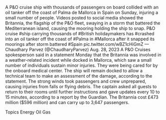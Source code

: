 A P&O cruise ship with thousands of passengers on board collided with an oil tanker off the coast of Palma de Mallorca in Spain on Sunday, injuring a small number of people.
Videos posted to social media showed the Britannia, the flagship of the P&O fleet, swaying in a storm that battered the Mediterranean island, causing the mooring holding the ship to snap.
P&O cruise #ship carrying thousands of #British holidaymakers has #crashed into an oil tanker off the coast of #Palma in #Mallorca after it snapped its moorings after storm battered #Spain pic.twitter.com/wBZ1cHiGmZ
— Chaudhary Parvez (@ChaudharyParvez) Aug. 28, 2023
A P&O Cruises spokesperson said in a statement Monday that the Britannia was involved in a weather-related incident while docked in Mallorca, which saw a small number of individuals sustain minor injuries. They were being cared for by the onboard medical center.
The ship will remain docked to allow a technical team to make an assessment of the damage, according to the statement.
The strong winds took passengers and crew unprepared, causing injuries from falls or flying debris. The captain asked all guests to return to their rooms until further instructions and gave updates every 10 to 15 minutes, according to a report by the Guardian.
The Britannia cost £473 million ($596 million) and can carry up to 3,647 passengers.

Topics
Energy
Oil Gas
